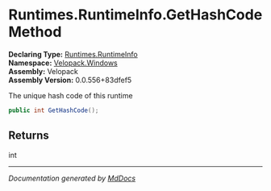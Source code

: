 ﻿<!--  
  <auto-generated>   
    The contents of this file were generated by a tool.  
    Changes to this file may be list if the file is regenerated  
  </auto-generated>   
-->

# Runtimes.RuntimeInfo.GetHashCode Method

**Declaring Type:** [Runtimes.RuntimeInfo](../index.md)  
**Namespace:** [Velopack.Windows](../../../index.md)  
**Assembly:** Velopack  
**Assembly Version:** 0.0.556+83dfef5

 The unique hash code of this runtime 

```csharp
public int GetHashCode();
```

## Returns

int

___

*Documentation generated by [MdDocs](https://github.com/ap0llo/mddocs)*
